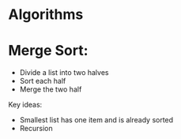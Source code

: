 # Algorithms
# Merge Sort:
+ Divide a list into two halves
+ Sort each half
+ Merge the two half

Key ideas: 
+ Smallest list has one item and is already sorted
+ Recursion

